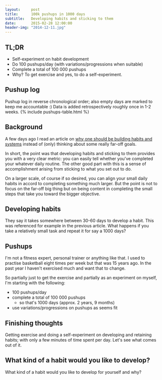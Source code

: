 ```yaml
---
layout:     post
title:      100k pushups in 1000 days
subtitle:   Developing habits and sticking to them
date:       2015-02-28 12:00:00
header-img: "2014-12-11.jpg"
---
```


## TL;DR

- Self-experiment on habit development
- Do 100 pushups/day (with variations/progressions when suitable)
- Complete a total of 100 000 pushups
- Why? To get exercise and yes, to do a self-experiment.

## Pushup log

Pushup log in reverse chronological order; also empty days are marked to keep me accountable :) Data is added retrospectively roughly once in 1-2 weeks.
{% include pushups-table.html %}

## Background

A few days ago I read an article on [why one should be building habits and systems][1] instead of (only) thinking about some really far-off goals.

In short, the point was that developing habits and sticking to them provides you with a very clear metric: you can easily tell whether you've completed your whatever daily routine. The other good part with this is a sense of accomplishment arising from sticking to what you set out to do.

On a larger scale, of course if so desired, you can align your small daily habits in accord to completing something much larger. But the point is not to focus on the far-off big thing but on being content in completing the small steps that take you toward the bigger objective.

## Developing habits

They say it takes somewhere between 30-60 days to develop a habit. This was referenced for example in the previous article. What happens if you take a relatively small task and repeat it for say a 1000 days?

## Pushups

I'm not a fitness expert, personal trainer or anything like that. I used to practise basketball eight times per week but that was 15 years ago. In the past year I haven't exercised much and want that to change.

So partially just to get the exercise and partially as an experiment on myself, I'm starting with the following:

- 100 pushups/day
- complete a total of 100 000 pushups
	- so that's 1000 days (approx. 2 years, 9 months)
- use variations/progressions on pushups as seems fit

## Finishing thoughts

Getting exercise and doing a self-experiment on developing and retaining habits; with only a few minutes of time spent per day. Let's see what comes out of it.

## What kind of a habit would you like to develop?

What kind of a habit would you like to develop for yourself and why?

[1]: http://thenextweb.com/lifehacks/2015/02/22/goals-losers-building-habits-systems-instead/